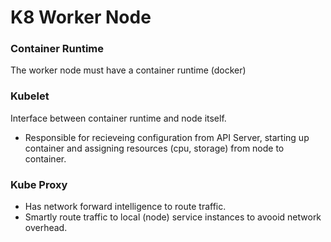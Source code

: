 # K8 Worker Node

### Container Runtime
The worker node must have a container runtime (docker)

### Kubelet
Interface between container runtime and node itself.
- Responsible for recieveing configuration from API Server, starting up container and assigning resources (cpu, storage) from node to container.


### Kube Proxy
- Has network forward intelligence to route traffic.
- Smartly route traffic to local (node) service instances to avooid network overhead. 